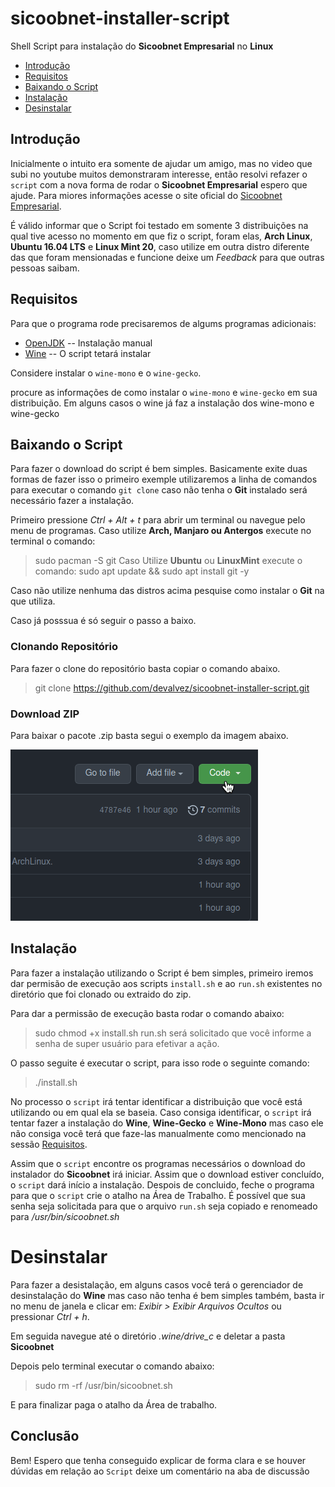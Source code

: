 # sicoobnet-installer-script
Shell Script para instalação do **Sicoobnet Empresarial** no **Linux**

- [Introdução](#introduction)
- [Requisitos](#requirements)
- [Baixando o Script](#downloads)
- [Instalação](#install)
- [Desinstalar](#uninstall)

<a id="introduction"></a>
## Introdução

Inicialmente o intuito era somente de ajudar um amigo, mas no video que subi no youtube muitos demonstraram interesse, então resolvi refazer o `script` com a nova forma de rodar o **Sicoobnet Empresarial** espero que ajude. Para miores informações acesse o site oficial do [Sicoobnet Empresarial](https://empresarial.sicoobnet.com.br/instalador/).

É válido informar que o Script foi testado em somente 3 distribuições na qual tive acesso no momento em que fiz o script, foram elas, **Arch Linux**,  **Ubuntu 16.04 LTS** e **Linux Mint 20**, caso utilize em outra distro diferente das que foram mensionadas e funcione deixe um _Feedback_ para que outras pessoas saibam.

<a id="requirements"></a>
## Requisitos

Para que o programa rode precisaremos de algums programas adicionais:

- [OpenJDK](https://openjdk.java.net/install) -- Instalação manual
- [Wine](https://wiki.winehq.org/Download) -- O script tetará instalar

Considere instalar o `wine-mono` e o `wine-gecko`.

procure as informações de como instalar o `wine-mono` e `wine-gecko` em sua distribuição. Em alguns casos o wine já faz a instalação dos wine-mono e wine-gecko


<a id="downloads"></a>
## Baixando o Script

Para fazer o download do script é bem simples. Basicamente exite duas formas de fazer isso o primeiro exemple utilizaremos a linha de comandos para executar o comando `git clone` caso não tenha o **Git** instalado será necessário fazer a instalação.

Primeiro pressione _Ctrl + Alt + t_
para abrir um terminal ou navegue pelo menu de programas.
Caso utilize **Arch, Manjaro ou Antergos**  execute no terminal o comando:
> sudo pacman -S git
Caso Utilize **Ubuntu** ou **LinuxMint** execute o comando:
> sudo apt update && sudo apt install git -y

Caso não utilize nenhuma das distros acima pesquise como instalar o **Git** na que utiliza.

Caso já posssua é só seguir o passo a baixo.


### Clonando Repositório

Para fazer o clone do repositório basta copiar o comando abaixo.
> git clone https://github.com/devalvez/sicoobnet-installer-script.git


### Download ZIP
Para baixar o pacote .zip basta segui o exemplo da imagem abaixo.

![download-zip.gif](./download-zip.gif)


<a id="install"></a>
## Instalação

Para fazer a instalação utilizando o Script é bem simples, primeiro iremos dar permisão de execução aos scripts `install.sh` e ao `run.sh` existentes no diretório que foi clonado ou extraido do zip.

Para dar a permissão de execução basta rodar o comando abaixo:
> sudo chmod +x install.sh run.sh
será solicitado que você informe a senha de super usuário para efetivar a ação.

O passo seguite é executar o script, para isso rode o seguinte comando:
> ./install.sh

No processo o `script` irá tentar identificar a distribuição que você está utilizando ou em qual ela se baseia. Caso consiga identificar, o `script` irá tentar fazer a instalação do **Wine**, **Wine-Gecko** e **Wine-Mono** mas caso ele não consiga você terá que faze-las manualmente como mencionado na sessão [Requisitos](#requirements).

Assim que o `script` encontre os programas necessários o download do instalador do **Sicoobnet** irá iniciar. Assim que o download estiver concluído, o `script` dará início a instalação. Despois de concluido, feche o programa para que o `script` crie o atalho na Área de Trabalho. É possível que sua senha seja solicitada para que o arquivo `run.sh` seja copiado e renomeado para _/usr/bin/sicoobnet.sh_

<a id="uninstall"></a>
# Desinstalar
Para fazer a desistalação, em alguns casos você terá o gerenciador de desinstalação do **Wine** mas caso não tenha é bem simples também, basta ir no menu de janela e clicar em: _Exibir > Exibir Arquivos Ocultos_ ou pressionar _Ctrl + h_.

Em seguida navegue até o diretório _.wine/drive_c_ e deletar a pasta **Sicoobnet**

Depois pelo terminal executar o comando abaixo:

> sudo rm -rf /usr/bin/sicoobnet.sh

E para finalizar paga o atalho da Área de trabalho.

## Conclusão
Bem! Espero que tenha conseguido explicar de forma clara e se houver dúvidas em relação ao `Script` deixe um comentário na aba de discussão
